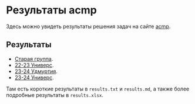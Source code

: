 # Результаты acmp
Здесь можно увидеть результаты решения задач на сайте [acmp](https://acmp.ru). 

## Результаты
+ [Старая группа](https://github.com/slavashestakov2005/Acmp_results/tree/main/groups/old).
+ [22-23 Универс](https://github.com/slavashestakov2005/Acmp_results/tree/main/groups/22-23).
+ [23-24 Удмуртия](https://github.com/slavashestakov2005/Acmp_results/tree/main/groups/23-24-Udmurtia).
+ [23-24 Универс](https://github.com/slavashestakov2005/Acmp_results/tree/main/groups/23-24-Univers).

Там есть короткие результаты в `results.txt` и `results.md`, а также более подробные результаты в `results.xlsx`.
